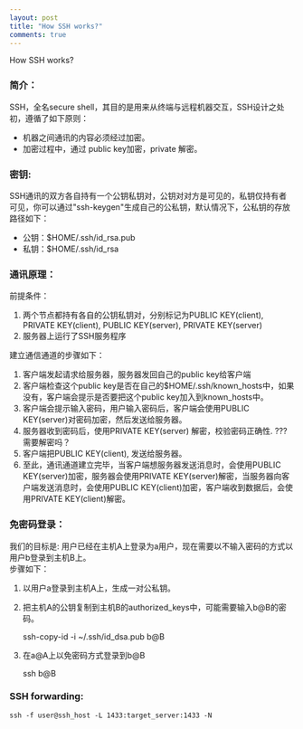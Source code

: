 ```yaml
---
layout: post
title: "How SSH works?"
comments: true
---
```

How SSH works?

### 简介：
SSH，全名secure shell，其目的是用来从终端与远程机器交互，SSH设计之处初，遵循了如下原则：

  * 机器之间通讯的内容必须经过加密。
  * 加密过程中，通过 public key加密，private 解密。

### 密钥:
SSH通讯的双方各自持有一个公钥私钥对，公钥对对方是可见的，私钥仅持有者可见，你可以通过"ssh-keygen"生成自己的公私钥，默认情况下，公私钥的存放路径如下：    

  * 公钥：$HOME/.ssh/id_rsa.pub
  * 私钥：$HOME/.ssh/id_rsa

### 通讯原理：

  前提条件：

  1. 两个节点都持有各自的公钥私钥对，分别标记为PUBLIC KEY(client), PRIVATE KEY(client), PUBLIC KEY(server), PRIVATE KEY(server)
  2. 服务器上运行了SSH服务程序
   
建立通信通道的步骤如下：

  1. 客户端发起请求给服务器，服务器发回自己的public key给客户端
  2. 客户端检查这个public key是否在自己的$HOME/.ssh/known_hosts中，如果没有，客户端会提示是否要把这个public key加入到known_hosts中。
  3. 客户端会提示输入密码，用户输入密码后，客户端会使用PUBLIC KEY(server)对密码加密，然后发送给服务器。
  4. 服务器收到密码后，使用PRIVATE KEY(server) 解密，校验密码正确性. ??? 需要解密吗？
  5. 客户端把PUBLIC KEY(client), 发送给服务器。
  6. 至此，通讯通道建立完毕，当客户端想服务器发送消息时，会使用PUBLIC KEY(server)加密，服务器会使用PRIVATE KEY(server)解密，当服务器向客户端发送消息时，会使用PUBLIC KEY(client)加密，客户端收到数据后，会使用PRIVATE KEY(client)解密。

### 免密码登录：
我们的目标是: 用户已经在主机A上登录为a用户，现在需要以不输入密码的方式以用户b登录到主机B上。   
步骤如下：

  1. 以用户a登录到主机A上，生成一对公私钥。
  2. 把主机A的公钥复制到主机B的authorized_keys中，可能需要输入b@B的密码。

	    ssh-copy-id -i ~/.ssh/id_dsa.pub b@B
  3. 在a@A上以免密码方式登录到b@B

  		ssh b@B

### SSH forwarding:

	ssh -f user@ssh_host -L 1433:target_server:1433 -N
